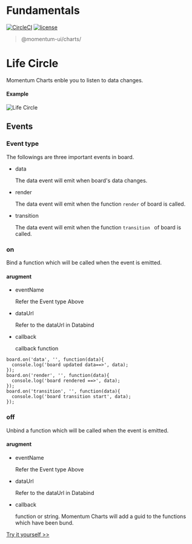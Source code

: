 # Fundamentals

[![CircleCI](https://img.shields.io/circleci/project/github/momentum-design/momentum-ui/master.svg)](https://circleci.com/gh/momentum-design/momentum-ui/)
[![license](https://img.shields.io/github/license/momentum-design/momentum-ui.svg?color=blueviolet)](https://github.com/momentum-design/momentum-ui/blob/master/charts/LICENSE)

> @momentum-ui/charts/

# Life Circle

Momentum Charts enble you to listen to data changes.


#### Example

![Life Circle](https://screenshot.codepen.io/3315115.pooGoGj.small.5885b16a-b64e-4a61-a0ee-c273f2754d66.png)

## Events

### Event type

The followings are three important events in board.

+ data

	The data event will emit when board's data changes.

+ render

	The data event will emit when the function ```render``` of board is called.

+ transition

	The data event will emit when the function ```transition ``` of board is called.
	
### on

Bind a function which will be called when the event is emitted.


#### arugment

+ eventName

	Refer the Event type Above

+ dataUrl

	Refer to the dataUrl in Databind

+ callback

	callback function
	
```
board.on('data', '', function(data){
  console.log('board updated data==>', data);
});
board.on('render', '', function(data){
  console.log('board rendered ==>', data);
});
board.on('transition', '', function(data){
  console.log('board transition start', data);
});
```

### off

Unbind a function which will be called when the event is emitted.

#### arugment

+ eventName

	Refer the Event type Above

+ dataUrl

	Refer to the dataUrl in Databind
	
+ callback

	function or string. Momentum Charts will add a guid to the functions which have been bund.
	

[Try it yourself >>](https://codepen.io/arthusliang/pen/pooGoGj)
